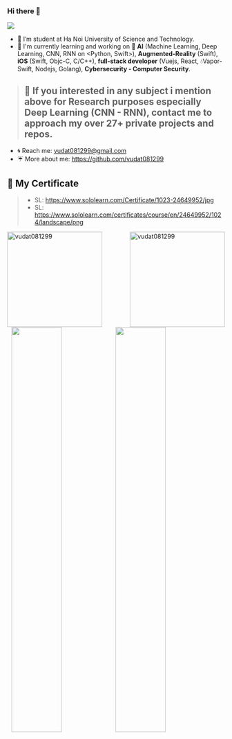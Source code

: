 ### Hi there 👋

<!--
**vudat081299/vudat081299** is a ✨ _special_ ✨ repository because its `README.md` (this file) appears on your GitHub profile.

Here are some ideas to get you started:

- Link emoji on github: https://www.webfx.com/tools/emoji-cheat-sheet/ 

- 🔭 I’m currently working on ...
- 🌱 I’m currently learning ...
- 👯 I’m looking to collaborate on ...
- 🤔 I’m looking for help with ...
- 💬 Ask me about ...
- 📫 How to reach me: ...
- 😄 Pronouns: ...
- ⚡ Fun fact: ...
-->

![](https://komarev.com/ghpvc/?username=your-github-username&style=flat-square)

- :honeybee: I’m student at Ha Noi University of Science and Technology.
- :pig_nose: I'm currently learning and working on :brain: **AI** (Machine Learning, Deep Learning, CNN, RNN on <Python, Swift>), **Augmented-Reality** (Swift), **iOS** (Swift, Objc-C, C/C++), **full-stack developer** (Vuejs, React, :droplet:Vapor-Swift, Nodejs, Golang), **Cybersecurity - Computer Security**.
> ## :rocket: If you interested in any subject i mention above for **Research purposes** especially Deep Learning (CNN - RNN), contact me to approach my **over 27+ private projects and repos**.
- :cyclone: Reach me: <a href="vudat081299@gmail.com" target="_blank">vudat081299@gmail.com</a>
- :umbrella: More about me: <a href="https://github.com/vudat081299" target="_blank">https://github.com/vudat081299</a>
##	**:bookmark: My Certificate**
> - SL: https://www.sololearn.com/Certificate/1023-24649952/jpg
> - SL: https://www.sololearn.com/certificates/course/en/24649952/1024/landscape/png

<div height="220px" style="display:block;">
  <img align="left" height="220px" src="https://github-readme-stats.vercel.app/api/top-langs/?username=vudat081299&layout=compact&hide=html&layout=compact" alt="vudat081299"/>
  <img align="right" height="220px" src="https://github-readme-stats.vercel.app/api?username=vudat081299&show_icons=true" alt="vudat081299"/>
</div>
<div style="display:block; margin:10px;">
  <!-- ![cert-1023-24649952](https://user-images.githubusercontent.com/55421234/149750560-6fe84e0a-57b0-464a-a2a8-7a149891da58.jpg) -->
<!--   ![cert-24649952-1024](https://user-images.githubusercontent.com/55421234/150290176-1d025e2b-14cc-455a-b391-4a633dc92327.png) -->
  <img width="49%" src="https://www.sololearn.com/certificates/course/en/24649952/1024/landscape/png">
  <img width="49%" src="https://www.sololearn.com/Certificate/1023-24649952/jpg">
</div>

